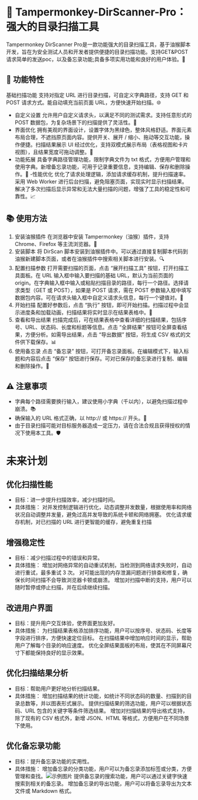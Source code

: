# 🎯 Tampermonkey-DirScanner-Pro：强大的目录扫描工具
Tampermonkey DirScanner Pro是一款功能强大的目录扫描工具，基于油猴脚本开发，旨在为安全测试人员和开发者提供便捷的目录扫描功能。支持GET&amp;POST请求简单的发送poc，以及备忘录功能;具备多项实用功能和良好的用户体验。🚀
## 🌟 功能特性
基础扫描功能
支持对指定 URL 进行目录扫描，可自定义字典路径，支持 GET 和 POST 请求方式。能自动填充当前页面 URL，方便快速开始扫描。🌐
- 自定义设置
  允许用户自定义请求头，以满足不同的测试需求。支持任意形式的 POST 数据包，为复杂场景下的扫描提供了灵活性。🔧
- 界面优化
  拥有美观的界面设计，设置字体为黑绿色，整体风格舒适。界面元素布局合理，不遮挡原页面内容。提供开关、展开 / 缩小、拖动等交互功能，操作便捷。扫描结果展示 UI 经过优化，支持双模式展示布局（表格视图和卡片视图），且结果宽度可拖动调整。🎨
- 功能拓展
  具备字典路径管理功能，限制字典文件为 txt 格式，方便用户管理和使用字典。新增备忘录功能，可用于记录重要信息，支持编辑、保存和删除操作。📝
-性能优化
  优化了请求处理逻辑，添加请求缓存机制，提升扫描速率。采用 Web Worker 进行后台扫描，避免阻塞页面，实现实时显示扫描结果。解决了多次扫描后显示异常和无法大量扫描的问题，增强了工具的稳定性和可靠性。📈

## 📚 使用方法
1. 安装油猴插件
在浏览器中安装 Tampermonkey（油猴）插件，支持 Chrome、Firefox 等主流浏览器。🔧
2. 安装脚本
将 DirScan 脚本安装到油猴插件中。可以通过直接复制脚本代码到油猴新建脚本页面，或者在油猴插件中搜索相关脚本进行安装。🔍
3. 配置扫描参数
打开需要扫描的页面，点击 “展开扫描工具” 按钮，打开扫描工具面板。在 URL 输入框中输入要扫描的基础 URL，默认为当前页面的 origin。在字典输入框中输入或粘贴扫描目录的路径，每行一个路径。选择请求类型（GET 或 POST），如果是 POST 请求，需在 POST 参数输入框中填写数据包内容。可在请求头输入框中自定义请求头信息，每行一个键值对。📝
4. 开始扫描
配置好参数后，点击 “执行” 按钮，即可开始扫描。扫描过程中会显示进度条和加载动画，扫描结果将实时显示在结果表格中。🏃
5. 查看和导出结果
扫描完成后，可在结果表格中查看详细的扫描结果，包括序号、URL、状态码、长度和标题等信息。点击 “全屏结果” 按钮可全屏查看结果，方便分析。如需导出结果，点击 “导出数据” 按钮，将生成 CSV 格式的文件供下载保存。📊
6. 使用备忘录
点击 “备忘录” 按钮，可打开备忘录面板。在编辑模式下，输入标题和内容后点击 “保存” 按钮进行保存。可对已保存的备忘录进行复制、编辑和删除操作。📝

## ⚠️ 注意事项
- 字典每个路径需要换行输入，建议使用小字典（千以内），以避免扫描过程中崩溃。📚
- 确保输入的 URL 格式正确，以 http:// 或 https:// 开头。🔗
- 由于目录扫描可能对目标服务器造成一定压力，请在合法合规且获得授权的情况下使用本工具。🛡️

# 未来计划
## 优化扫描性能
- 目标：进一步提升扫描效率，减少扫描时间。
- 具体措施：
  对并发控制逻辑进行优化，动态调整并发数量，根据使用率和网络状况自动调整并发量，避免过高并发导致的系统卡顿和网络拥塞。
  优化请求缓存机制，对已扫描的 URL 进行更智能的缓存，避免重复扫描
## 增强稳定性
- 目标：减少扫描过程中的错误和异常。
- 具体措施：
  增加对网络异常的自动重试机制，当检测到网络请求失败时，自动进行重试，最多重试 3 次。
  对可能出现的内存泄漏问题进行排查和修复，确保长时间扫描不会导致浏览器卡顿或崩溃。
  增加对扫描中断的支持，用户可以随时暂停或停止扫描，并在后续继续扫描。
## 改进用户界面
- 目标：提升用户交互体验，使界面更加友好。
- 具体措施：
  为扫描结果表格添加排序功能，用户可以按序号、状态码、长度等字段进行排序，方便快速定位目标。
  在扫描结果中增加响应时间的显示，帮助用户了解每个目录的响应速度。
  优化全屏结果面板的布局，使其在不同屏幕尺寸下都能保持良好的显示效果。
## 优化扫描结果分析
- 目标：帮助用户更好地分析扫描结果。
- 具体措施：
  增加扫描结果的统计功能，如统计不同状态码的数量、扫描到的目录总数等，并以图表形式展示。
  提供扫描结果的筛选功能，用户可以根据状态码、URL 包含的关键字等条件筛选结果。
  增加对扫描结果的导出格式支持，除了现有的 CSV 格式外，新增 JSON、HTML 等格式，方便用户在不同场景下使用。
## 优化备忘录功能
- 目标：提升备忘录功能的实用性。
- 具体措施：
  增加备忘录的分类功能，用户可以为备忘录添加标签或分类，方便管理和查找。![示例图片](https://img.shields.io/badge/措施-分类功能-green?style=flat-square)
  提供备忘录的搜索功能，用户可以通过关键字快速搜索到相关的备忘录。
  增加备忘录的导出功能，用户可以将备忘录导出为文本文件或 Markdown 格式。
